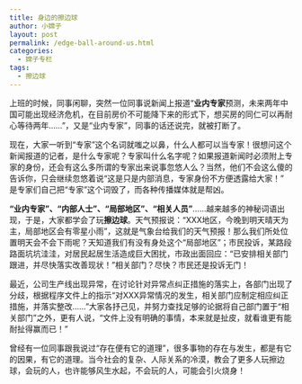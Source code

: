 ```yaml
---
title: 身边的擦边球
author: 小嫦子
layout: post
permalink: /edge-ball-around-us.html
categories:
  - 嫦子专栏
tags:
  - 擦边球
---
```

上班的时候，同事闲聊，突然一位同事说新闻上报道“**业内专家**预测，未来两年中国可能出现经济危机，在目前房价不可能降下来的形式下，想买房的同仁可以再耐心等待两年……”，又是“业内专家”，同事的话还说完，就被打断了。  


  
现在，大家一听到“专家”这个名词就嗤之以鼻，什么人都可以当专家！很想问这个新闻报道的记者，是什么专家呢？专家叫什么名字呢？如果报道新闻时必须附上专家的身份，还会有这么多所谓的专家出来说事忽悠人么？当然，他们不会这么傻的告诉你，只会继续忽悠着说“这是只是内部消息，专家身份不方便透露给大家！” 是专家们自己把“专家”这个词毁了，而各种传播媒体就是帮凶。

**“业内专家”、“内部人士”、“局部地区”、“相关人员”**……越来越多的神秘词语出现，于是，大家都学会了玩**擦边球**。天气预报说：“XXX地区，今晚到明天晴天为主，局部地区会有零星小雨”，这就是气象台给我们的天气预报！那么我们所处位置明天会不会下雨呢？天知道我们有没有身处这个“局部地区”；市民投诉，某路段路面坑坑洼洼，对居民起居生活造成巨大困扰，市政出面回应：“已安排相关部门跟进，并尽快落实改善现状！”相关部门？尽快？市民还是投诉无门！

最近，公司生产线出现异常，在讨论针对异常点纠正措施的落实上，各部门出现了分歧，根据程序文件上的指示“对XXX异常情况的发生，相关部门应制定相应纠正措施，并落实整改……”大家各抒己见，并努力查找足够的论据将自己部门置于“相关部门”之外，更有人说，“文件上没有明确的事情，本来就是扯皮，就看谁更有能耐扯得赢而已！”

曾经有一位同事跟我说过“存在便有它的道理”，很多事物的存在与发生，都是有它的因果，有它的道理。当今社会的复杂、人际关系的冷漠，教会了更多人玩擦边球，会玩的人，也许能够风生水起，不会玩的人，可能会引火烧身！